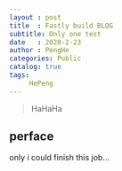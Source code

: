```yaml
---
layout : post
title  : Fastly build BLOG
subtitle: Only one test
date   : 2020-2-23
author : PengHe
categories: Public
catalog: true
tags:
     HePeng
---
```


> HaHaHa

## perface
  only i could finish this job...
